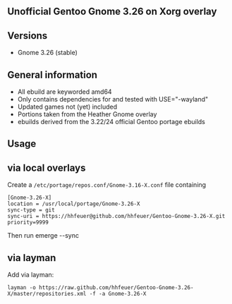 Unofficial Gentoo Gnome 3.26 on Xorg overlay
--------------------------------------------

Versions
--------

 - Gnome 3.26 (stable)

General information
-------------------

 - All ebuild are keyworded amd64
 - Only contains dependencies for and tested with USE="-wayland"
 - Updated games not (yet) included
 - Portions taken from the Heather Gnome overlay
 - ebuilds derived from the 3.22/24 official Gentoo portage ebuilds

Usage
-----

## via local overlays

Create a `/etc/portage/repos.conf/Gnome-3.16-X.conf` file containing

```
[Gnome-3.26-X]
location = /usr/local/portage/Gnome-3.26-X
sync-type = git
sync-uri = https://hhfeuer@github.com/hhfeuer/Gentoo-Gnome-3.26-X.git
priority=9999
```

Then run emerge --sync

## via layman

Add via layman:

	layman -o https://raw.github.com/hhfeuer/Gentoo-Gnome-3.26-X/master/repositories.xml -f -a Gnome-3.26-X
